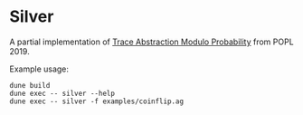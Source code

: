 # Silver

A partial implementation of [Trace Abstraction Modulo Probability](https://dl.acm.org/doi/10.1145/3290352) from POPL 2019.

Example usage:

```(bash)
dune build
dune exec -- silver --help
dune exec -- silver -f examples/coinflip.ag
```

